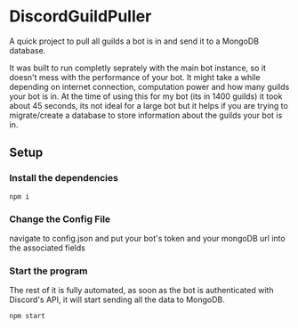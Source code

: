 # DiscordGuildPuller
A quick project to pull all guilds a bot is in and send it to a MongoDB database. 

It was built to run completly seprately with the main bot instance, so it doesn't mess with the performance of your bot. It might take a while depending on internet connection, computation power and how many guilds your bot is in. At the time of using this for my bot (its in 1400 guilds) it took about 45 seconds, its not ideal for a large bot but it helps if you are trying to migrate/create a database to store information about the guilds your bot is in.


## Setup

### Install the dependencies
```
npm i
```
### Change the Config File
navigate to config.json and put your bot's token and your mongoDB url into the associated fields
### Start the program
The rest of it is fully automated, as soon as the bot is authenticated with Discord's API, it will start sending all the data to MongoDB.
```
npm start
```

